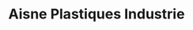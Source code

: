 ---
title: "Aisne Plastiques Industrie"
url: /chateau-thierry/aisne-plastiques-industrie/
shop: Kramladen
---